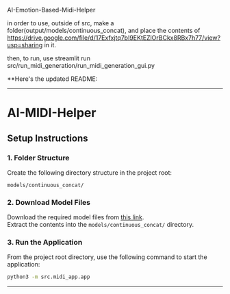 AI-Emotion-Based-Midi-Helper

in order to use, outside of src,
 make a folder(output/models/continuous_concat),
  and place the contents of https://drive.google.com/file/d/17Exfxjtq7bI9EKtEZlOrBCkx8RBx7h77/view?usp=sharing in it.

  then, to run, use streamlit run src/run_midi_generation/run_midi_generation_gui.py

  **Here's the updated README:

---

# AI-MIDI-Helper

## Setup Instructions

### 1. Folder Structure
Create the following directory structure in the project root:
```
models/continuous_concat/
```

### 2. Download Model Files
Download the required model files from [this link](https://drive.google.com/file/d/17Exfxjtq7bI9EKtEZlOrBCkx8RBx7h77/view?usp=sharing).  
Extract the contents into the `models/continuous_concat/` directory.

### 3. Run the Application
From the project root directory, use the following command to start the application:
```bash
python3 -m src.midi_app.app
```

---

